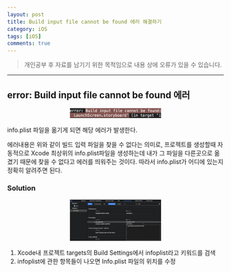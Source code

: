 ```yaml
---
layout: post
title: Build input file cannot be found 에러 해결하기
category: iOS
tags: [iOS]
comments: true
---
```


> 개인공부 후 자료를 남기기 위한 목적임으로 내용 상에 오류가 있을 수 있습니다.    

<hr>

## error: Build input file cannot be found 에러

<center>
<figure>
<img src="/assets/post-img/iOS/iOS2/34.png" alt="" width="50%">
</figure>
</center>

info.plist 파일을 옮기게 되면 해당 에러가 발생한다.

에러내용은 위와 같이 빌드 입력 파일을 찾을 수 없다는 의미로, 프로젝트를 생성할때 자동적으로 Xcode 최상위의 info.plist파일을 생성하는데 내가 그 파일을 다른곳으로 옮겼기 때문에 찾을 수 없다고 에러를 띄워주는 것이다. 따라서 info.plist가 어디에 있는지 정확히 알려주면 된다.

### Solution

<center>
<figure>
<img src="/assets/post-img/iOS/iOS2/35.png" alt="" width="50%">
</figure>
</center>

1. Xcode내 프로젝트 targets의 Build Settings에서 infoplist라고 키워드를 검색
2. infoplist에 관한 항목들이 나오면 Info.plist 파일의 위치를 수정
